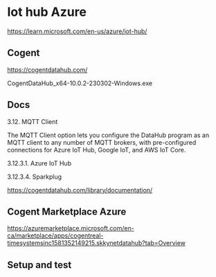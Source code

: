 # Iot hub Azure

https://learn.microsoft.com/en-us/azure/iot-hub/

## Cogent

https://cogentdatahub.com/

CogentDataHub_x64-10.0.2-230302-Windows.exe

## Docs

3.12. MQTT Client

The MQTT Client option lets you configure the DataHub program as an MQTT client to any number of MQTT brokers, with pre-configured connections for Azure IoT Hub, Google IoT, and AWS IoT Core.


3.12.3.1. Azure IoT Hub

3.12.3.4. Sparkplug

https://cogentdatahub.com/library/documentation/

## Cogent Marketplace Azure

https://azuremarketplace.microsoft.com/en-ca/marketplace/apps/cogentreal-timesystemsinc1581352149215.skkynetdatahub?tab=Overview



## Setup and test

##